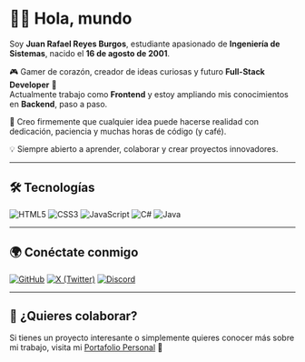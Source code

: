 # 👨‍💻 Hola, mundo

Soy **Juan Rafael Reyes Burgos**, estudiante apasionado de **Ingeniería de Sistemas**, nacido el **16 de agosto de 2001**.  

🎮 Gamer de corazón, creador de ideas curiosas y futuro **Full-Stack Developer** 🚀  
Actualmente trabajo como **Frontend** y estoy ampliando mis conocimientos en **Backend**, paso a paso.  

🧠 Creo firmemente que cualquier idea puede hacerse realidad con dedicación, paciencia y muchas horas de código (y café).  

💡 Siempre abierto a aprender, colaborar y crear proyectos innovadores.  

---

## 🛠️ Tecnologías

![HTML5](https://img.shields.io/badge/html5-%23E34F26.svg?style=for-the-badge&logo=html5&logoColor=white)
![CSS3](https://img.shields.io/badge/css3-%231572B6.svg?style=for-the-badge&logo=css3&logoColor=white)
![JavaScript](https://img.shields.io/badge/javascript-%23F7DF1E.svg?style=for-the-badge&logo=javascript&logoColor=black)
![C#](https://img.shields.io/badge/c%23-%23239120.svg?style=for-the-badge&logo=csharp&logoColor=white)
![Java](https://img.shields.io/badge/java-%23ED8B00.svg?style=for-the-badge&logo=openjdk&logoColor=white)

---

## 🌍 Conéctate conmigo

[![GitHub](https://img.shields.io/badge/GitHub-181717?style=for-the-badge&logo=github&logoColor=white)](https://github.com/RafaelReyes0816)
[![X (Twitter)](https://img.shields.io/badge/X-000000?style=for-the-badge&logo=x&logoColor=white)](https://x.com/RafaelR10996376)
[![Discord](https://img.shields.io/badge/Discord-5865F2?style=for-the-badge&logo=discord&logoColor=white)](https://discord.com/users/385871294316412940)

---
## 🤝 ¿Quieres colaborar?

Si tienes un proyecto interesante o simplemente quieres conocer más sobre mi trabajo, visita mi [Portafolio Personal](https://portafolio-personal-seven-phi.vercel.app/) 🚀
